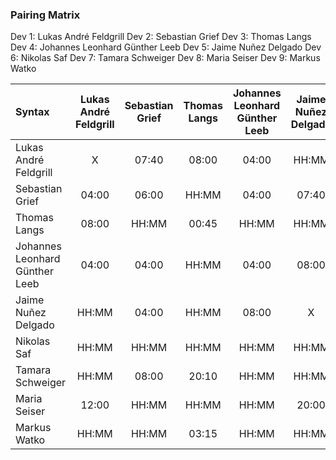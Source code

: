 ### Pairing Matrix
Dev 1: Lukas André Feldgrill
Dev 2: Sebastian Grief
Dev 3: Thomas Langs
Dev 4: Johannes Leonhard Günther Leeb
Dev 5: Jaime Nuñez Delgado
Dev 6: Nikolas Saf
Dev 7: Tamara Schweiger
Dev 8: Maria Seiser
Dev 9: Markus Watko

| Syntax      | Lukas André Feldgrill   	  | Sebastian Grief   	  | Thomas Langs   	  | Johannes Leonhard Günther Leeb   	  | Jaime Nuñez Delgado   	  | Nikolas Saf   	  | Tamara Schweiger   	  | Maria Seiser   	  | Markus Watko       |
| :---        |    :----:   |    :----:   |    :----:   |    :----:   |    :----:   |    :----:   |    :----:   |    :----:   |    :----:   |
| Lukas André Feldgrill       | X           | 07:40       | 08:00       | 04:00       | HH:MM       | HH:MM       | HH:MM       | 12:00       | HH:MM       |
| Sebastian Grief       | 04:00       | 06:00           | HH:MM       | 04:00       | 07:40       | HH:MM       | 08:00       | HH:MM       | HH:MM       |
| Thomas Langs       | 08:00       | HH:MM       | 00:45           | HH:MM       | HH:MM       | HH:MM       | 20:10       | HH:MM       | 03:15      |
| Johannes Leonhard Günther Leeb       | 04:00       | 04:00       | HH:MM       | 04:00           | 08:00       | HH:MM       | HH:MM       | HH:MM       | HH:MM       |
| Jaime Nuñez Delgado       | HH:MM       | 04:00       | HH:MM       | 08:00       | X           | HH:MM       | HH:MM       | 20:00       |HH:MM       |
| Nikolas Saf       | HH:MM       | HH:MM       | HH:MM       | HH:MM       | HH:MM       | X           | 05:20       | HH:MM       | 25:45       |
| Tamara Schweiger       | HH:MM       | 08:00       | 20:10     | HH:MM       | HH:MM       | 05:20      | X           | HH:MM       | HH:MM       |
| Maria Seiser       | 12:00       | HH:MM       | HH:MM       | HH:MM       | 20:00       | HH:MM       | HH:MM       | X           | HH:MM       |
| Markus Watko       | HH:MM       | HH:MM       | 03:15       | HH:MM       | HH:MM       | 25:45       | HH:MM       | HH:MM       | X           |
